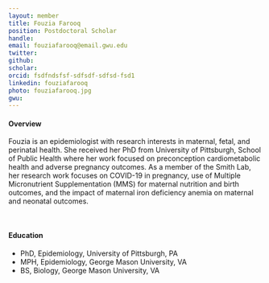 ```yaml
---
layout: member
title: Fouzia Farooq
position: Postdoctoral Scholar
handle: 
email: fouziafarooq@email.gwu.edu
twitter:
github:
scholar: 
orcid: fsdfndsfsf-sdfsdf-sdfsd-fsd1
linkedin: fouziafarooq
photo: fouziafarooq.jpg
gwu: 
---
```


<section class="container">
<div class="col-lg-8 col-md-8 col-sm-12 col-xs-12 col-lg-2-offset col-md-offset-2">
<h4>Overview</h4>
<p>Fouzia is an epidemiologist with research interests in maternal, fetal, and perinatal health.  She received her PhD from University of Pittsburgh, School of Public Health where her work focused on preconception cardiometabolic health and adverse pregnancy outcomes. As a member of the Smith Lab, her research work focuses on COVID-19 in pregnancy, use of Multiple Micronutrient Supplementation (MMS) for maternal nutrition and birth outcomes,  and the impact of maternal iron deficiency anemia on maternal and neonatal outcomes.
</p>
<div class="bx space4">&nbsp;
</div>
<h4>Education</h4>
<ul>
<li>PhD, Epidemiology, University of Pittsburgh, PA</li>
<li>MPH, Epidemiology, George Mason University, VA</li>
<li>BS, Biology, George Mason University, VA</li>
</ul>
</div>
</section>
